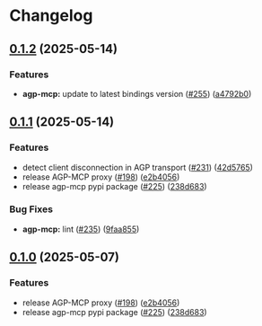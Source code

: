# Changelog

## [0.1.2](https://github.com/agntcy/agp/compare/agp-mcp-v0.1.1...agp-mcp-v0.1.2) (2025-05-14)


### Features

* **agp-mcp:** update to latest bindings version ([#255](https://github.com/agntcy/agp/issues/255)) ([a4792b0](https://github.com/agntcy/agp/commit/a4792b0a0d35cbbe533ac8e83162ff48a0a9da56))

## [0.1.1](https://github.com/agntcy/agp/compare/agp-mcp-v0.1.0...agp-mcp-v0.1.1) (2025-05-14)


### Features

* detect client disconnection in AGP transport ([#231](https://github.com/agntcy/agp/issues/231)) ([42d5765](https://github.com/agntcy/agp/commit/42d57657ef32dc5c28db11c9f994aa0548328dfc))
* release AGP-MCP proxy ([#198](https://github.com/agntcy/agp/issues/198)) ([e2b4056](https://github.com/agntcy/agp/commit/e2b40564da271e8bfa732e81a3ce41690b0e6663))
* release agp-mcp pypi package ([#225](https://github.com/agntcy/agp/issues/225)) ([238d683](https://github.com/agntcy/agp/commit/238d68300134dc6771191077b9b18525609bb7af))


### Bug Fixes

* **agp-mcp:** lint ([#235](https://github.com/agntcy/agp/issues/235)) ([9faa855](https://github.com/agntcy/agp/commit/9faa855580681711de571ca5260f0da98461b74b))

## [0.1.0](https://github.com/agntcy/agp/compare/agp-mcp-v0.1.0...agp-mcp-v0.1.0) (2025-05-07)


### Features

* release AGP-MCP proxy ([#198](https://github.com/agntcy/agp/issues/198)) ([e2b4056](https://github.com/agntcy/agp/commit/e2b40564da271e8bfa732e81a3ce41690b0e6663))
* release agp-mcp pypi package ([#225](https://github.com/agntcy/agp/issues/225)) ([238d683](https://github.com/agntcy/agp/commit/238d68300134dc6771191077b9b18525609bb7af))
